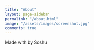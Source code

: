 ```yaml
---
title: "About"
layout: page-sidebar
permalink: "/about.html"
image: "/assets/images/screenshot.jpg"
comments: true
---
```

Made with <i class="fa fa-heart text-danger"></i> by Soshu
<!-- [@wowthemesnet](https://www.wowthemes.net/category/free-themes-templates/). -->
